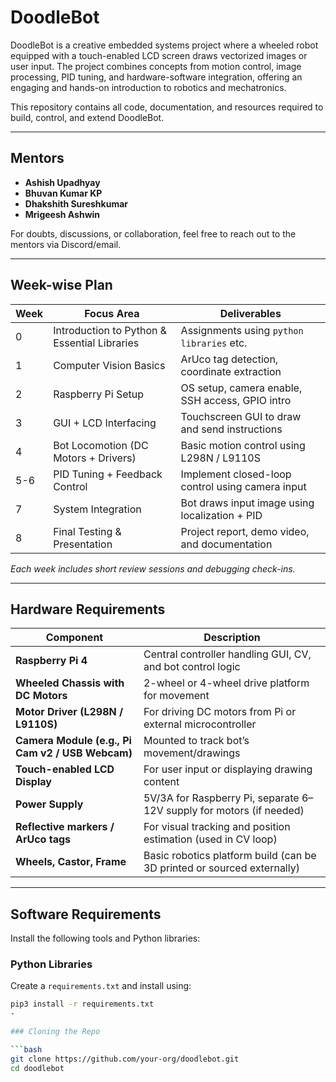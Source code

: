# DoodleBot

DoodleBot is a creative embedded systems project where a wheeled robot equipped with a touch-enabled LCD screen draws vectorized images or user input. The project combines concepts from motion control, image processing, PID tuning, and hardware-software integration, offering an engaging and hands-on introduction to robotics and mechatronics.

This repository contains all code, documentation, and resources required to build, control, and extend DoodleBot.

---

## Mentors

- **Ashish Upadhyay**
- **Bhuvan Kumar KP**
- **Dhakshith Sureshkumar** 
- **Mrigeesh Ashwin**
  
For doubts, discussions, or collaboration, feel free to reach out to the mentors via Discord/email.

---

## Week-wise Plan

| Week | Focus Area                                  | Deliverables                                             |
|------|---------------------------------------------|----------------------------------------------------------|
| 0    | Introduction to Python & Essential Libraries | Assignments using `python libraries` etc.  |
| 1    | Computer Vision Basics                      | ArUco tag detection, coordinate extraction               |
| 2    | Raspberry Pi Setup                          | OS setup, camera enable, SSH access, GPIO intro          |
| 3    | GUI + LCD Interfacing                       | Touchscreen GUI to draw and send instructions            |
| 4    | Bot Locomotion (DC Motors + Drivers)        | Basic motion control using L298N / L9110S                |
| 5-6    | PID Tuning + Feedback Control               | Implement closed-loop control using camera input         |
| 7    | System Integration                          | Bot draws input image using localization + PID           |
| 8    | Final Testing & Presentation                | Project report, demo video, and documentation            |

*Each week includes short review sessions and debugging check-ins.*

----

## Hardware Requirements

| Component                       | Description                                                                 |
|--------------------------------|-----------------------------------------------------------------------------|
| **Raspberry Pi 4** | Central controller handling GUI, CV, and bot control logic             |
| **Wheeled Chassis with DC Motors** | 2-wheel or 4-wheel drive platform for movement                          |
| **Motor Driver (L298N / L9110S)** | For driving DC motors from Pi or external microcontroller               |
| **Camera Module (e.g., Pi Cam v2 / USB Webcam)** | Mounted to track bot’s movement/drawings                  |
| **Touch-enabled LCD Display** | For user input or displaying drawing content          |
| **Power Supply**                | 5V/3A for Raspberry Pi, separate 6–12V supply for motors (if needed)      |
| **Reflective markers / ArUco tags** | For visual tracking and position estimation (used in CV loop)         |
| **Wheels, Castor, Frame**       | Basic robotics platform build (can be 3D printed or sourced externally)   |

---

## Software Requirements

Install the following tools and Python libraries:

### Python Libraries

Create a `requirements.txt` and install using:
```bash
pip3 install -r requirements.txt
-

### Cloning the Repo

```bash
git clone https://github.com/your-org/doodlebot.git
cd doodlebot
